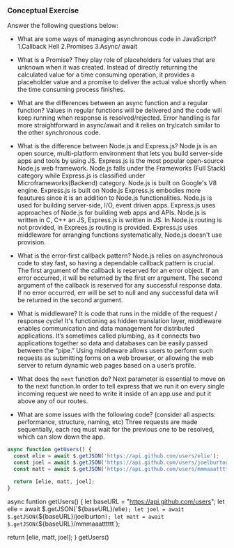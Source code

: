 ### Conceptual Exercise

Answer the following questions below:

- What are some ways of managing asynchronous code in JavaScript?
1.Callback Hell
2.Promises
3.Async/ await
- What is a Promise?
They play role of placeholders for values that are unknown when it was created. Instead of directly
returning the calculated value for a time consuming operation, it provides a placeholder value and a promise to deliver the actual value shortly when the time consuming process finishes.
- What are the differences between an async function and a regular function?
Values in regular functions will be delivered and the code will keep running when response is resolved/rejected.
Error handling is far more straightforward in async/await and it relies on try/catch similar to the other synchronous code.

- What is the difference between Node.js and Express.js?
Node.js is an open source, multi-platform environment that lets you build server-side apps and tools by using JS. Express.js is the most popular open-source Node.js web framework.
Node.js falls under the Frameworks (Full Stack) category while Express.js is classified under Microframeworks(Backend) category.
Node.js is built on Google's V8 engine. Express.js is built on Node.js
Express.js embodies more feautures since it is an addition to Node.js functionalities.
Node.js is used for building server-side, I/O, event driven apps. Express.js uses approaches of Node.js for building web apps and APIs.
Node.js is written in C, C++ an JS, Express.js is written in JS.
In Node.js routing is not provided, in Exprees.js routing is provided.
Express.js uses middleware for arranging functions systematically, Node.js doesn't use provision.
- What is the error-first callback pattern?
Node.js relies on asynchronous code to stay fast, so having a dependable callback pattern is crucial.
The first argument of the callback is reserved for an error object. If an error occurred, it will be returned by the first err argument.
The second argument of the callback is reserved for any successful response data. If no error occurred, err will be set to null and any successful data will be returned in the second argument.
- What is middleware?
It is code that runs in the middle of the request / response cycle!
 It's functioning as hidden translation layer, middleware enables communication and data management for distributed applications. It’s sometimes called plumbing, as it connects two applications together so data and databases can be easily passed between the “pipe.” Using middleware allows users to perform such requests as submitting forms on a web browser, or allowing the web server to return dynamic web pages based on a user’s profile.
- What does the `next` function do?
Next parameter is essential to move on to the next function.In order to tell express that we run it on every single incoming request we need to write it inside of an app.use and put it above any of our routes.
- What are some issues with the following code? (consider all aspects: performance, structure, naming, etc)
Three requests are made sequentially, each req must wait for the previous one to be resolved, which can slow down the app.

```js
async function getUsers() {
  const elie = await $.getJSON('https://api.github.com/users/elie');
  const joel = await $.getJSON('https://api.github.com/users/joelburton');
  const matt = await $.getJSON('https://api.github.com/users/mmmaaatttttt');

  return [elie, matt, joel];
}
```

async funtion getUsers() {
  let baseURL = "https://api.github.com/users";
  let elie = await $.getJSON(`${baseURL}/elie`);
  let joel = await $.getJSON(`${baseURL}/joelburton`);
  let matt = await $.getJSON(`${baseURL}/mmmaaatttttt`);

  return [elie, matt, joel];
}
getUsers()